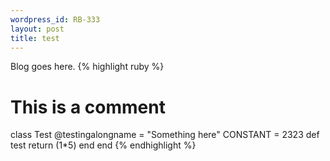 ```yaml
---
wordpress_id: RB-333
layout: post
title: test
---
```


Blog goes here.
{% highlight ruby %}
# This is a comment
class Test
  @testingalongname = "Something here"
  CONSTANT = 2323
  def test
    return (1*5)
  end
end
{% endhighlight %}
